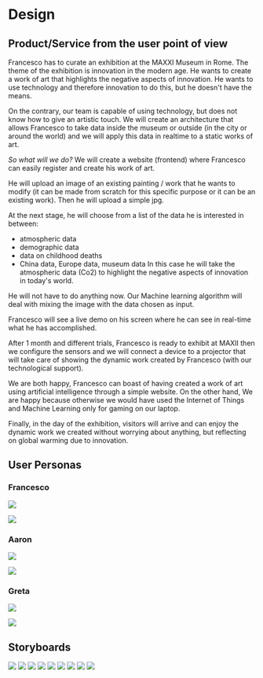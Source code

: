 # Design

## Product/Service from the user point of view

Francesco has to curate an exhibition at the MAXXI Museum in Rome.
The theme of the exhibition is innovation in the modern age. He wants to create a work of art that highlights the negative aspects of innovation.
He wants to use technology and therefore innovation to do this, but he doesn't have the means.

On the contrary, our team is capable of using technology, but does not know how to give an artistic touch.
We will create an architecture that allows Francesco to take data inside the museum or outside (in the city or around the world) and we will apply this data in realtime to a static works of art.

*So what will we do?*
We will create a website (frontend) where Francesco can easily register and create his work of art.

He will upload an image of an existing painting / work that he wants to modify (it can be made from scratch for this specific purpose or it can be an existing work). Then he will upload a simple jpg.

At the next stage,  he will choose from a list of the data he is interested in between:
- atmospheric data
- demographic data
- data on childhood deaths
- China data, Europe data, museum data
In this case he will take the atmospheric data (Co2) to highlight the negative aspects of innovation in today's world.

He will not have to do anything now.
Our Machine learning algorithm will deal with mixing the image with the data chosen as input.

Francesco will see a live demo on his screen where he can see in real-time what he has accomplished.

After 1 month and different trials, Francesco is ready to exhibit at MAXII then we configure the sensors and we will connect a device to a projector that will take care of showing the dynamic work created by Francesco (with our technological support).

We are both happy, Francesco can boast of having created a work of art using artificial intelligence through a simple website.
On the other hand, We are happy because otherwise we would have used the Internet of Things and Machine Learning only for gaming on our laptop.

Finally, in the day of the exhibition, visitors will arrive and can enjoy the dynamic work we created without worrying about anything,
but reflecting on global warming due to innovation.


## User Personas
### Francesco
![](assets/Francesco.jpg)


![](assets/Francesco1.jpg)

### Aaron
![](assets/Aaron.jpg)


![](assets/Aaron1.jpg)

### Greta
![](assets/greta.jpg)


![](assets/Greta1.jpg)
## Storyboards

![](assets/Francesco_Story2.jpg)
![](assets/Francesco_Story3.jpg)
![](assets/Francesco_Story4.jpg)
![](assets/Francesco_Story5.jpg)
![](assets/Francesco_Story6.jpg)
![](assets/Francesco_Story7.jpg)
![](assets/Francesco_Story8.jpg)
![](assets/Francesco_Story9.jpg)
![](assets/Francesco_Story10.jpg)

